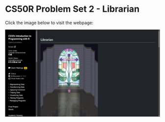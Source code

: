 # CS50R Problem Set 2 - Librarian

Click the image below to visit the webpage:

[![CS50R Problem](image.png)](https://cs50.harvard.edu/r/2024/psets/2/librarian/)